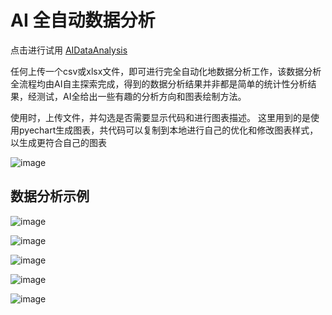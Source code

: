 # AI 全自动数据分析

点击进行试用
[AIDataAnalysis](https://autoreport.streamlit.app/)

任何上传一个csv或xlsx文件，即可进行完全自动化地数据分析工作，该数据分析全流程均由AI自主探索完成，得到的数据分析结果并非都是简单的统计性分析结果，经测试，AI全给出一些有趣的分析方向和图表绘制方法。

使用时，上传文件，并勾选是否需要显示代码和进行图表描述。
这里用到的是使用pyechart生成图表，共代码可以复制到本地进行自己的优化和修改图表样式，以生成更符合自己的图表

![image](https://github.com/snjyor/Auto_Report/assets/58200965/2c0c0cc5-4725-425e-9ab1-6a553d0e2650)

## 数据分析示例
![image](https://github.com/snjyor/Auto_Report/assets/58200965/0559c072-b418-480d-89a3-12d4e4730612)

![image](https://github.com/snjyor/Auto_Report/assets/58200965/73920ed7-c023-4c0d-ae52-07641611f928)

![image](https://github.com/snjyor/Auto_Report/assets/58200965/09023690-59e5-499a-b99b-c723622c1ff5)

![image](https://github.com/snjyor/Auto_Report/assets/58200965/6b5bc1bb-9c86-4f8f-918e-b117f6fdcd5c)

![image](https://github.com/snjyor/Auto_Report/assets/58200965/378c816c-4fe9-46c6-a502-c807efc80ffe)



